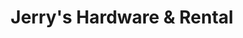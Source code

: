 ---
title: "Jerry's Hardware & Rental"
url: /saint-louis-park/jerrys-hardware-und-rental/
shop: Baumarkt
---